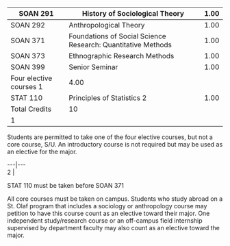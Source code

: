 

SOAN 291  |  History of Sociological Theory  |  1.00  
---|---|---  
SOAN 292  |  Anthropological Theory  |  1.00  
SOAN 371  |  Foundations of Social Science Research: Quantitative Methods  |  1.00  
SOAN 373  |  Ethnographic Research Methods  |  1.00  
SOAN 399  |  Senior Seminar  |  1.00  
Four elective courses  1  |  4.00  
STAT 110  |  Principles of Statistics  2  |  1.00  
Total Credits  |  10  
1  |

Students are permitted to take one of the four elective courses, but not a core course, S/U. An introductory course is not required but may be used as an elective for the major.  
  
---|---  
2  |

STAT 110 must be taken before SOAN 371  
  
All core courses must be taken on campus. Students who study abroad on a St. Olaf program that includes a sociology or anthropology course may petition to have this course count as an elective toward their major. One independent study/research course or an off-campus field internship supervised by department faculty may also count as an elective toward the major.

